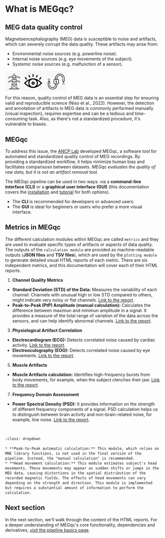 # What is MEGqc?

## MEG data quality control
Magnetoencephalography (MEG) data is susceptible to  noise and artifacts, which can severely corrupt the data quality. These artifacts may arise from:
- Environmental noise sources (e.g. powerline noise).
- Internal noise sources (e.g. eye movements of the subject).
- Systemic noise sources (e.g. malfunction of a sensor).

<img src="../static/sources.png" alt="noise-sources" width="200px" align="center">

<br>

For this reason, quality control of MEG data is an essential step for ensuring valid and reproducible science (Niso et al., 2022). However, the detection and annotation of artifacts in MEG data is commonly performed manually (visual inspection), requires expertise and can be a tedious and time-consuming task. Also, as there's not a standardized procedure, it's vulnerable to biases.

## MEGqc
To address this issue, the [ANCP Lab](https://uol.de/en/applied-neurocognitive-psychology) developed MEGqc, a software tool for automated and standardized quality control of MEG recordings. By providing a standardized workflow, it helps minimize human bias and facilitates comparisosn between datasets. _MEGqc evaluates the quality of raw data, but it is not an artifact removal tool._

The MEGqc pipeline can be used in two ways: via a **command-line interface (CLI)** or a **graphical user interface (GUI)** (this documentation covers the [installation](./installation) and [tutorial](./tutorial) for both options).
* The **CLI** is recommended for developers or advanced users.
* The **GUI** is ideal for beginners or users who prefer a more visual interface.

## Metrics in MEGqc
The different calculation modules within MEGqc are called `metrics` and they are used to evaluate specific types of artifacts or aspects of data quality. The outputs of the `calculation module` are provided as machine-readable outputs (**JSON files** and **TSV files**), which are used by the `plotting module` to generate detailed visual HTML reports of each metric. There are six independent metrics, and this documentation will cover each of their HTML reports. 

1. **Channel Quality Metrics**
   
* **Standard Deviation (STD) of the Data:** Measures the variability of each channel. Channels with unusual high or low STD compared to others, might indicate very noisy or flat channels. [Link to the report](../report/std.md).
* **Peak-to-Peak (PtP) Amplitude (manual calculation):** Calculates the difference between maximun and minimun amplitude in a signal. It provides a measure of the total range of variation of the data across the sensors, and can help identify abnormal channels. [Link to the report](../report/ptp.md).

3. **Physiological Artifact Correlation**
   
* **Electrocardiogram (ECG):** Detects correlated noise caused by cardiac activity. [Link to the report](../report/ecg.md).
* **Electrooculography (EOG):** Detects correlated noise caused by eye movements. [Link to the report](../report/eog.md).

5. **Muscle Artifacts**
   
* **Muscle Artifacts calculation:** Identifies high-frequency bursts from body movements, for example, when the subject clenches their jaw. [Link to the report](../report/muscle.md).

7. **Frequency Domain Assessment**
   
* **Power Spectral Density (PSD):** It provides information on the strength of different frequency components of a signal. PSD calculation helps us to distinguish between brain activity and non-brain-related noise, for example, line noise. [Link to the report](../report/psd.md).

<br>  


```{admonition} There are 2 other metrics within MEGqc
:class: dropdown

* **Peak-to-Peak automatic calculation:** This module, which relies on MNE library functions, is not used in the final version of the pipeline. Instead, the "manual calculation" is recommended.
* **Head movement calculation:** This module estimates subject's head movements. These movements may appear as sudden shifts or jumps in the MEG data, causing distortions in the spatial distribution of the recorded magnetic fields. The effects of head movements can vary depending on the strength and direction. This module is implemented but requires a substantial amount of information to perform the calculation.

``` 


## Next section
In the next section, we'll walk through the content of the HTML reports.
For a deeper understanding of MEGqc's core functionality, dependencies and derivatives, [visit the pipeline basics page](../extra/details.md).


        
